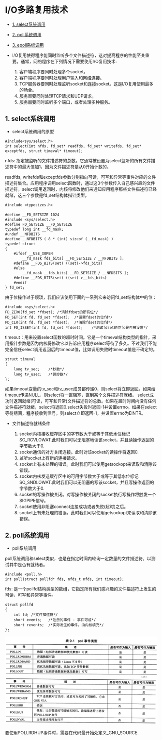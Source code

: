 # I/O多路复用技术

* [1. select系统调用](#1)
* [2. poll系统调用](#2)
* [3. epoll系统调用](#3)

* I/O复用使得程序能同时监听多个文件描述符，这对提高程序的性能至关重要。通常，网络程序在下列情况下需要使用I/O复用技术:
    1. 客户端程序要同时处理多个socket。
    2. 客户端程序要同时处理用户输入和网络连接。
    3. TCP服务器要同时处理监听socket和连接socket。这是I/O复用使用最多的场合。
    4. 服务器要同时处理TCP请求和UDP请求。
    5. 服务器要同时监听多个端口，或者处理多种服务。

<h2 id="1">1. select系统调用</h2>

* select系统调用的原型

```
#include<sys/select.h>
int select(int nfds, fd_set* readfds, fd_set* writefds, fd_set* exceptfds, struct timeval* timeout);
```

nfds: 指定被监听的文件描述符的总数。它通常被设置为select监听的所有文件描述符中的最大值加1，因为文件描述符是从0开始计数的。

readfds, writefds和exceptfds参数分别指向可读，可写和异常等事件对应的文件描述符集合。应用程序调用select函数时，通过这3个参数传入自己感兴趣的文件描述符。select调用返回时，内核将修改他们来通知应用程序那些文件描述符已经就绪，这三个参数是fd_set结构体指针类型。

```
#include <typesizes.h>

#define __FD_SETSIZE 1024
#include <sys/select.h>
#define FD_SETSIZE __FD_SETSIZE
typedef long int __fd_mask;
#undef __NFDBITS
#define __NFDBITS ( 8 * (int) sizeof (__fd_mask) )
typedef struct
{
    #ifdef __USE_XOPEN
        __fd_mask fds_bits[ __FD_SETSIZE / __NFDBITS ];
    #define __FDS_BITS(set) ((set)->fds_bits)
    #else
        __fd_mask __fds_bits[ __FD_SETSIZE / __NFDBITS ];
    #define __FDS_BITS(set) ((set)->__fds_bits)
    #endif
} fd_set;
```

由于位操作过于烦琐，我们应该使用下面的一系列宏来访问fd_set结构体中的位：

```
#include <sys/select.h>
FD_ZERO(fd_set *fdset); /*清除fdset的所有位*/
FD_SET(int fd, fd_set *fdset);  /*设置fdset的位fd*/
FD_CLR(int fd, fd_set *fdset);  /*清除fdset的位fd*/
int FD_ISSET(int fd, fd_set *fdset);    /*测试fdset的位fd是否被设置*/
```

timeout：用来设置select函数的超时时间。它是一个timeval结构类型的指针，采用指针参数是因为内核将修改它以告诉应用程序select等待了多久。不过我们不能完全信任select调用返回后的timeout值，比如调用失败时timeout值是不确定的。

```
struct timeval
{
    long tv_sec;    /*秒数*/
    long tv_usec;   /*微妙数*/
};
```

如果timeout变量的tv_sec和tv_usec成员都传递0，则select将立即返回。如果给timeout传递NULL，则select将一直阻塞，直到某个文件描述符就绪。
select成功时返回就绪(可读，可写和异常)文件描述符的总数。如果在超时时间内没有任何文件描述符就绪，select将返回0.select失败时返回-1并设置errno。如果在select等待期间，程序接收到信号，则select立即返回-1，并设置errno为EINTR。

* 文件描述符就绪条件

    1. socket内核接收缓存区中的字节数大于或等于其低水位标记SO_RCVLOWAT.此时我们可以无阻塞地读该socket，并且读操作返回的字节数大于0.
    2. socket通信的对方关闭连接。此时对该socket的读操作将返回0.
    4. 监听socket上有新的连接请求。
    5. socket上有未处理的错误。此时我们可以使用getsockopt来读取和清除该错误。
    6. socket内核发送缓存区中的可用字节数大于或等于其低水位标记SO_SNDLOWAT.此时我们可以无阻塞的写该socket，并且写操作返回的字节数大于0.
    7. socket的写操作被关闭。对写操作被关闭的socket执行写操作将触发一个SIGPIPE信号。
    8. socket使用非阻塞connect连接成功或者失败(超时)之后。
    9. socket上有未处理的错误。此时我们可以使用getsockopt来读取和清除该错误。


<h2 id="2">2. poll系统调用</h2>

* poll系统调用

poll系统调用和select类似，也是在指定时间内轮询一定数量的文件描述符，以测试其中是否有就绪者。

```
#include <poll.h>
int poll(struct pollfd* fds, nfds_t nfds, int timeout);
```

fds: 是一个pollfd结构类型的数组，它指定所有我们感兴趣的文件描述符上发生的可读，可写和异常等事件。

```
struct pollfd
{
    int fd; /*文件描述符*/
    short events;   /*注册的事件 - 事件可或*/
    short revents;  /*实际发生的事件，由内核填充*/
};
```

![events](./img/poll0.png)
![events](./img/poll1.png)

要使用POLLRDHUP事件时，需要在代码最开始处定义_GNU_SOURCE.


